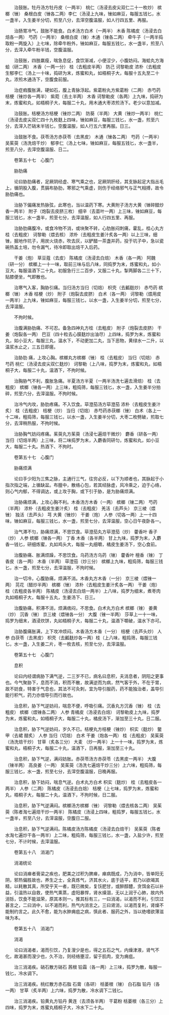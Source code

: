 <!-- { "loadSidebar": true } -->
　　治鼓胀。牡丹汤方牡丹皮（一两半） 桃仁（汤浸去皮尖双仁二十一枚炒） 槟榔（锉） 桑根白皮（锉各二两）李仁（汤浸上九味，锉如麻豆，每服五钱匕，水一盏半，入生姜半分切，煎至八分，去滓空腹温服，如人行四五里、再服。

　　治肠胃冷气，鼓胀不能食。白术汤方白术（一两半） 木香 陈橘皮（汤浸去白焙各一两） 芍药（一两半） 桑根白皮（锉）木通（锉各二两） 牵牛子（一两半捣取粉一两旋入）上七味，除牵牛粉外，锉如麻豆，每服五钱匕，水一盏半，煎至八分，去滓入牵牛粉半钱，空腹温服。

　　治鼓胀，四肢羸瘦，喘急息促，食饮渐减，小便涩少，小腹妨闷。海蛤丸方海蛤（研二两） 木香（一两一分） 桂（去粗皮半两） 防己 诃黎勒皮 浓朴（去粗皮生郁李仁（汤上一十味，捣研为末，炼蜜和丸，如梧桐子大，每服十五丸至二十丸，浓煎木通汤下，空腹食前服。

　　治症瘕腹胀满，硬如石，腹上青脉浮起。紫葛粉丸方紫葛粉（二两） 赤芍药 桔梗（锉炒各一两半） 紫菀（去土半两） 木香 诃黎勒皮（各两）上九味，捣研为末，炼蜜和丸，如梧桐子大，每服二十丸，用木通大枣浓煎汤下。老少以意加减。

　　治鼓胀。桔梗汤方桔梗（锉炒二两） 防葵（半两） 大黄（锉炒一两半） 桃仁（汤浸去皮尖双仁四十九枚麸上四味，锉如麻豆，每服三钱匕，水一盏，煎至六分，去滓入芒硝末半钱匕，空腹温服，如人行五六里再服。日三。

　　治鼓胀不食。茯苓汤方赤茯苓（去黑皮） 木通（锉各二两） 芍药（一两半） 吴茱萸（汤洗焙干炒） 郁李仁（汤上七味，锉如麻豆，每服五钱匕，水一盏半，煎至八分，去滓空腹温服、日二。

　　卷第五十七　心腹门

　　胁肋痛

　　论曰胁肋痛者，足厥阴经虚、寒气乘之也，足厥阴肝经，其支脉起足大指丛毛上，循阴股入腹，贯膈布胁肋，寒邪之气乘虚，则伤于经络邪气与正气相搏，故令胁肋痛也。

　　治胁下偏痛发热脉弦，此寒也，当以温药下寒。大黄附子汤方大黄（锉碎醋炒香一两半） 附子（炮裂去皮脐三枚） 细辛（去苗叶一两）上三味，锉如麻豆，每服三钱匕，水一盏半，煎至七分，去滓温服，如人行四五里、再服。

　　治胁肋痛腹冷，或食冷物不消，或块聚不转，心肋胀闷刺痛，霍乱，桂心丸方桂（去粗皮） 诃黎勒（煨去核） 浓朴（去粗皮生姜汁炙各一两）以上三味，细锉，掘地作坑子，用炭火烧赤，吹去灰，以酽醋一茶盏并药，投于坑子中，急以瓷碗热盖土培，勿令漏气，待冷即取出焙干入后药。

　　干姜（炮） 草豆蔻（去皮） 陈橘皮（汤浸去白焙） 木香（各一两） 阿魏（研一分） 槟榔上一十一味，取前三味与后八味，同捣罗为末，炼蜜和丸，如小豆大，每服温酒下二十丸，初服急行三二百步，又服二十丸，掣两脚各二三十下，贴膝便坐，气即散也。

　　治寒气入客，胸胁引痛。当归汤方当归（切焙） 枳壳（去瓤麸炒） 赤芍药 槟榔（锉） 木香 桔梗（炒） 附子（炮裂去皮脐） 白术（各一两） 诃黎勒（煨用皮一两半）上九味，锉如麻豆，每服三钱匕，以水一盏，入生姜半分切，煎至七分，去滓温服。

　　不拘时候。

　　治腹满胁肋痛、不可忍。备急四神丸方桂（去粗皮） 附子（炮裂去皮脐） 干姜（炮裂各一两） 巴豆（四十粒去心膜麸炒出油尽）上四味，捣罗为末，炼蜜和丸，如小豆大，每服三丸，温水下，不动更加二丸，当下恶物，黄绿水一二升，以温浆水止之，三五日即瘥。

　　治胁肋 痛，上攻心胸。槟榔丸方槟榔（锉） 桂（去粗皮） 当归（切焙） 赤芍药 桃仁（汤浸去皮尖双仁麸炒） 诃黎勒（上八味，捣罗为末，炼蜜和丸，如梧桐子大，每服二十丸，温酒下，不拘时候。

　　治胸胁气不利，腹胀急痛。半夏汤方半夏（一两半汤洗七遍去滑焙） 桂（去粗皮） 槟榔（锉各一两）上三味，粗捣筛，每服三钱匕，水一盏，入生姜半分拍碎，煎至六分，去滓温服。不拘时候。

　　治冷气内攻，胁肋疼痛。不入饮食。荜澄茄汤方荜澄茄 浓朴（去粗皮生姜汁炙） 桂（去粗皮） 桔梗（炒） 当归（切焙） 赤芍药赤茯榔（锉） 白术（各上一十二味，粗捣筛，每服三钱匕，以水一盏，入生姜半分切，大枣二枚劈破，煎取七分，去滓稍热服，不拘时候。

　　治胁胸气妨闷疼痛。茱萸丸方茱萸（汤浸七遍焙干微炒） 麝香（研各一两） 当归（切焙半两）上三味，将二味捣罗为末，入麝香同研匀，炼蜜和丸，如小豆大，每服二十丸。热酒下、不拘时。

　　卷第五十七　心腹门

　　胁痛烦满

　　论曰手少阳为三焦之脉，主通行三气，往穷必反，以下为顺者也，其脉起于小指次指之端，上循缺盆。布膻中，散络心包，若其经脉虚，风冷乘之，迫于心络，则心气内郁，不得调达，或上攻于胸，或下引于胁，是为胁痛烦满。

　　治胁痛烦满，上攻心胸不利。木香汤方木香（一两） 槟榔（锉二两） 芍药（半两） 浓朴（去粗皮生姜汁炙） 桂（去粗皮） 羌活（去芦头） 京三棱（煨锉） 独活（去芦头） 芎 大黄（锉炒） 干姜（炮） 人参（切各一两）上一十四味，锉如麻豆，每服三钱匕，水一盏，煎至七分，去滓温服，空心日午夜卧各一。

　　治气滞不匀，胁痛烦满，不思饮食。荜澄茄丸方荜澄茄（炒） 藿香叶 香子（炒） 人参 槟榔（锉各一两） 丁香 木香（各半两） 甘上九味，捣罗为末，入麝香一钱匕，研细炼蜜，丸如鸡头大，每服一丸细嚼，橘皮生姜汤下，空心食前。

　　治腹胁痛、胀满烦躁，不思饮食。乌药汤方乌药（锉） 藿香叶 檀香（锉） 丁香皮（各一两） 木香（半两） 荜澄茄（炒三分） 槟榔上九味，粗捣筛，每服三钱匕，水一盏，煎至七分，去滓温服，不拘时候。

　　治一切冷，心腹胁痛，烦满不消。木香丸方木香（一分） 京三棱（煨锉一两） 芫花（醋炒半两） 槟榔（锉） 浓朴（去粗皮生姜汁炙各一两） 干姜（炮） 桂（去粗皮各半两） 陈橘皮（汤浸去白焙一两半）上八味，捣罗为细末，煮枣肉丸如梧桐子大，每服十五丸，生姜汤下、日三。

　　治腹胁痛，积滞不消，烦满痞闷，不思食。白术丸方白术 槟榔（锉） 姜黄（炒） 沉香（锉） 京三棱（煨锉各一分） 大腹（锉一半两） 莎草上一十一味，捣罗为细末，酒浸炊饼，丸如梧桐子大，每服二十丸，温酒下嚼破，温水下亦可。

　　治胁腹痛胀满，上下攻冲烦闷。木香汤方木香（一分） 桔梗（去芦头炒） 人参 白茯苓（去黑皮） 枳壳（去瓤麸炒各一两）桂（上八味，粗捣筛，每服三钱匕，水一盏，入生姜二片，枣一枚去核，煎至七分，去滓温服。

　　卷第五十七　心腹门

　　息积

　　论曰内经谓病胁下满气逆，二三岁不已，病名曰息积，夫消息者，阴阳之更事也。今气聚胁下，息而不消，积而不散，故满逆而为病，然气客于外，不在于胃，故不妨食，特害于气息也，其法不可灸刺，宜为导引服药，药不能独治者，盖导引能行积气，药力亦借导引而行故也。

　　治息积，胁下气逆妨闷，喘息不便，呼吸引痛。沉香丸方沉香（锉） 桂（去粗皮） 槟榔（煨锉各二两） 人参 青橘皮（汤浸去白焙） 诃黎勒皮上九味，捣罗为末，炼蜜和丸，如梧桐子大，每服二十丸，橘皮汤下，渐加至三十丸，日二服。

　　治息积，胁下气逆妨闷，岁久不已。桔梗丸方桔梗（锉炒） 枳实（麸炒） 鳖甲（去裙 醋炙） 人参 当归（切焙） 白术 干姜（炮各一两） 桂（去粗皮） 吴茱萸（汤洗焙干炒） 甘草（炙各三分） 大麦 （炒一两半）上一十一味，捣罗为末，炼蜜和丸，梧桐子大，每服二十丸，温酒下，日再服，渐加至三十丸。

　　治息积，胁下气逆，满闷妨胀。赤茯苓汤方赤茯苓（去黑皮一两半） 大腹（锉半两） 高良姜（一两） 吴茱萸（汤洗七遍焙干炒三分）上六味，粗捣筛，每服三钱匕，水一盏，煎至七分，去滓空腹温服，日晚再服。

　　治息积，胁下妨闷，喘息气逆。白术丸方白术 枳实（麸炒） 桂（去粗皮各一两半） 人参（二两） 陈橘皮（汤浸去白焙） 桔梗（上七味，捣罗为末，炼蜜和丸，梧桐子大，每服二十丸，温酒下，不拘时候，日二服。

　　治息积，胁下气逆满闷。槟榔汤方槟榔（锉） 诃黎勒（煨去核各二两） 吴茱萸（陈者淘七遍焙干炒一两半） 陈橘皮（汤浸上四味，粗捣罗，每服五钱匕，水一盏半，煎至八分，去滓温服，空腹日二服。

　　治息积，胁下气逆满闷。陈橘皮汤方陈橘皮（汤浸去白焙干） 吴茱萸（陈者水淘七遍炒干各一两半）上二味，粗捣筛，每服三钱匕，水一盏，入盐少许，煎至七分，不计时候，去滓温服。

　　卷第五十八　消渴门

　　消渴统论

　　论曰消瘅者膏梁之疾也，肥美之过积为脾瘅，瘅病既成，乃为消中，皆单阳无阴，邪热偏胜故也，养生之士，全真炼气，济其水火，底于适平，若乃以欲竭其精，以耗散其真，所受乎天一者，既已微矣，复饫肥甘，或醉醇醴，贪饵金石以补益，引温热以自救，使热气熏蒸，虚阳暴悍，肾水燥涸，无以上润于心肺，故内外消铄，饮食不能滋荣，原其本则一。推其标有三，一曰消渴，以渴而不利，引饮过甚言之，二曰消中，以不渴而利，热气内消言之。三曰肾消，以渴而复利，肾燥不能制约言之。此久不愈，能为水肿痈疽之病，慎此者、服药之外，当以绝嗜欲薄滋味为本。

　　卷第五十八　消渴门

　　消渴

　　论曰消渴者，渴而引饮，乃复溲少是也，得之五石之气，内燥津液，肾气不化，故渴甚而溲少也，久不治，则经络壅涩，留于肌肉，变为痈疽。

　　治三消渴疾。硝石散方硝石 茜根 铅霜（各一两）上三味，捣罗为散，每服一钱匕，冷水调下。

　　治三消渴疾。桃红散方赤石脂 石膏（各研） 栝蒌根（锉） 白石脂 铅丹（各一两） 甘草（炙半两）上六味，捣罗为散，冷水调下二钱匕。

　　治三消渴疾。铅黄丸方铅丹 黄连（去须各半两） 干葛粉 栝蒌根（各三分）上四味，捣罗为末，炼蜜丸梧桐子大，冷水下二十丸。

